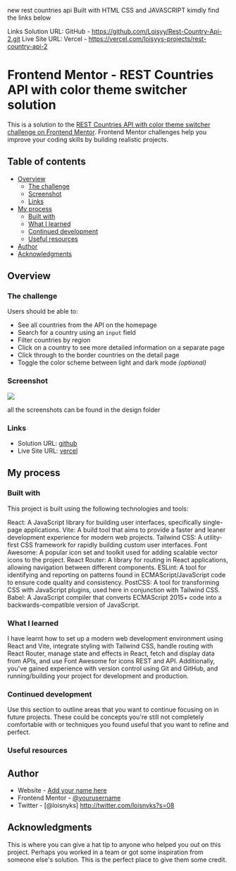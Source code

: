new rest countries api Built with HTML CSS and JAVASCRIPT kimdly find the links below

Links Solution URL: GitHub - https://github.com/Loisyy/Rest-Country-Api-2.git Live Site URL: Vercel - https://vercel.com/loisyys-projects/rest-country-api-2










# Frontend Mentor - REST Countries API with color theme switcher solution

This is a solution to the [REST Countries API with color theme switcher challenge on Frontend Mentor](https://www.frontendmentor.io/challenges/rest-countries-api-with-color-theme-switcher-5cacc469fec04111f7b848ca). Frontend Mentor challenges help you improve your coding skills by building realistic projects. 

## Table of contents

- [Overview](#overview)
  - [The challenge](#the-challenge)
  - [Screenshot](#screenshot)
  - [Links](#links)
- [My process](#my-process)
  - [Built with](#built-with)
  - [What I learned](#what-i-learned)
  - [Continued development](#continued-development)
  - [Useful resources](#useful-resources)
- [Author](#author)
- [Acknowledgments](#acknowledgments)

## Overview

### The challenge

Users should be able to:

- See all countries from the API on the homepage
- Search for a country using an `input` field
- Filter countries by region
- Click on a country to see more detailed information on a separate page
- Click through to the border countries on the detail page
- Toggle the color scheme between light and dark mode *(optional)*

### Screenshot

![](./screenshot.jpg)

all the screenshots can be found in the design folder

### Links

- Solution URL: [github](https://github.com/Loisyy/rest-countries-api.git)
- Live Site URL: [vercel](https://vercel.com/loisyys-projects/rest-countries-api)

## My process

### Built with

This project is built using the following technologies and tools:

React: A JavaScript library for building user interfaces, specifically single-page applications.
Vite: A build tool that aims to provide a faster and leaner development experience for modern web projects.
Tailwind CSS: A utility-first CSS framework for rapidly building custom user interfaces.
Font Awesome: A popular icon set and toolkit used for adding scalable vector icons to the project.
React Router: A library for routing in React applications, allowing navigation between different components.
ESLint: A tool for identifying and reporting on patterns found in ECMAScript/JavaScript code to ensure code quality and consistency.
PostCSS: A tool for transforming CSS with JavaScript plugins, used here in conjunction with Tailwind CSS.
Babel: A JavaScript compiler that converts ECMAScript 2015+ code into a backwards-compatible version of JavaScript.


### What I learned

I have learnt how to set up a modern web development environment using React and Vite, integrate styling with Tailwind CSS, handle routing with React Router, manage state and effects in React, fetch and display data from APIs, and use Font Awesome for icons REST and API. Additionally, you've gained experience with version control using Git and GitHub, and running/building your project for development and production.

### Continued development

Use this section to outline areas that you want to continue focusing on in future projects. These could be concepts you're still not completely comfortable with or techniques you found useful that you want to refine and perfect.


### Useful resources

## Author

- Website - [Add your name here](https://www.your-site.com)
- Frontend Mentor - [@yourusername](https://www.frontendmentor.io/profile/yourusername)
- Twitter - [@loisnyks] http://twitter.com/loisnyks?s=08

## Acknowledgments

This is where you can give a hat tip to anyone who helped you out on this project. Perhaps you worked in a team or got some inspiration from someone else's solution. This is the perfect place to give them some credit.
